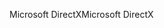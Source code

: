 <span data-ttu-id="ee479-101">Microsoft DirectX</span><span class="sxs-lookup"><span data-stu-id="ee479-101">Microsoft DirectX</span></span>